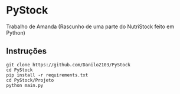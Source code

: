 # PyStock
Trabalho de Amanda (Rascunho de uma parte do NutriStock feito em Python)


## Instruções

```
git clone https://github.com/Danilo2103/PyStock
cd PyStock
pip install -r requirements.txt
cd PyStock/Projeto
python main.py
```
